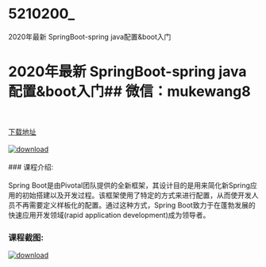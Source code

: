 # 5210200_
2020年最新 SpringBoot-spring java配置&amp;boot入门
# 2020年最新 SpringBoot-spring java配置&boot入门## 微信：mukewang8
<br/></br>[下载地址](http://www.36tz.cn/article/5210200 "下载地址")
<br/></br>[![download](http://36tz.cn/muke_img/2020_02_1-37-300x170.png "下载地址")](http://www.36tz.cn/article/5210200 "下载地址")
<br/></br>### 课程介绍:<br/></br>Spring Boot是由Pivotal团队提供的全新框架，其设计目的是用来简化新Spring应用的初始搭建以及开发过程。该框架使用了特定的方式来进行配置，从而使开发人员不再需要定义样板化的配置。通过这种方式，Spring Boot致力于在蓬勃发展的快速应用开发领域(rapid application development)成为领导者。

### 课程截图:
[![download](http://36tz.cn/muke_img/2020_02_11-35.png "下载地址")](http://www.36tz.cn/article/5210200 "下载地址")
